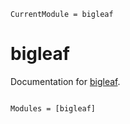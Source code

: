 ```@meta
CurrentModule = bigleaf
```

# bigleaf

Documentation for [bigleaf](https://github.com/bgctw/bigleaf.jl).

```@index
```

```@autodocs
Modules = [bigleaf]
```
